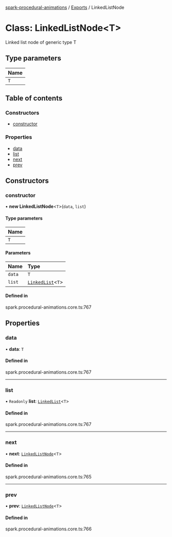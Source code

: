 [spark-procedural-animations](../README.md) / [Exports](../modules.md) / LinkedListNode

# Class: LinkedListNode<T\>

Linked list node of generic type T

## Type parameters

| Name |
| :------ |
| `T` |

## Table of contents

### Constructors

- [constructor](LinkedListNode.md#constructor)

### Properties

- [data](LinkedListNode.md#data)
- [list](LinkedListNode.md#list)
- [next](LinkedListNode.md#next)
- [prev](LinkedListNode.md#prev)

## Constructors

### constructor

• **new LinkedListNode**<`T`\>(`data`, `list`)

#### Type parameters

| Name |
| :------ |
| `T` |

#### Parameters

| Name | Type |
| :------ | :------ |
| `data` | `T` |
| `list` | [`LinkedList`](LinkedList.md)<`T`\> |

#### Defined in

spark.procedural-animations.core.ts:767

## Properties

### data

• **data**: `T`

#### Defined in

spark.procedural-animations.core.ts:767

___

### list

• `Readonly` **list**: [`LinkedList`](LinkedList.md)<`T`\>

#### Defined in

spark.procedural-animations.core.ts:767

___

### next

• **next**: [`LinkedListNode`](LinkedListNode.md)<`T`\>

#### Defined in

spark.procedural-animations.core.ts:765

___

### prev

• **prev**: [`LinkedListNode`](LinkedListNode.md)<`T`\>

#### Defined in

spark.procedural-animations.core.ts:766
